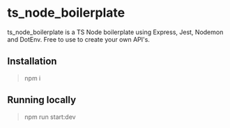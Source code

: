 # ts_node_boilerplate 

ts_node_boilerplate is a TS Node boilerplate using Express, Jest, Nodemon and DotEnv. Free to use to create your own API's.

## Installation

> npm i 

## Running locally

> npm run start:dev

